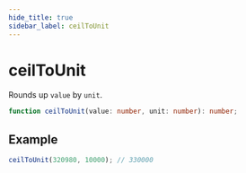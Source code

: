```yaml
---
hide_title: true
sidebar_label: ceilToUnit
---
```


# ceilToUnit

Rounds up `value` by `unit`.

```typescript
function ceilToUnit(value: number, unit: number): number;
```

## Example

```typescript
ceilToUnit(320980, 10000); // 330000
```
